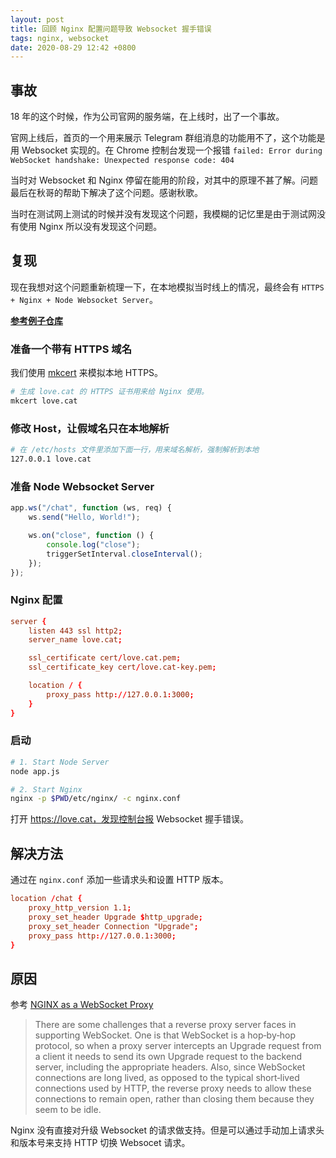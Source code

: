 ```yaml
---
layout: post
title: 回顾 Nginx 配置问题导致 Websocket 握手错误
tags: nginx, websocket
date: 2020-08-29 12:42 +0800
---
```

## 事故

18 年的这个时候，作为公司官网的服务端，在上线时，出了一个事故。

官网上线后，首页的一个用来展示 Telegram 群组消息的功能用不了，这个功能是用 Websocket 实现的。在 Chrome 控制台发现一个报错 `failed: Error during WebSocket handshake: Unexpected response code: 404`

当时对 Websocket 和 Nginx 停留在能用的阶段，对其中的原理不甚了解。问题最后在秋哥的帮助下解决了这个问题。感谢秋歌。

当时在测试网上测试的时候并没有发现这个问题，我模糊的记忆里是由于测试网没有使用 Nginx 所以没有发现这个问题。

## 复现

现在我想对这个问题重新梳理一下，在本地模拟当时线上的情况，最终会有 `HTTPS + Nginx + Node Websocket Server`。

**[参考例子仓库](https://github.com/lanlyhs/retrospect-nginx-cause-websocket-handshake-errors)**

### 准备一个带有 HTTPS 域名

我们使用 [mkcert](https://github.com/FiloSottile/mkcert) 来模拟本地 HTTPS。

```sh
# 生成 love.cat 的 HTTPS 证书用来给 Nginx 使用。
mkcert love.cat
```

### 修改 Host，让假域名只在本地解析

```sh
# 在 /etc/hosts 文件里添加下面一行，用来域名解析，强制解析到本地
127.0.0.1 love.cat
```

### 准备 Node Websocket Server

```js
app.ws("/chat", function (ws, req) {
    ws.send("Hello, World!");

    ws.on("close", function () {
        console.log("close");
        triggerSetInterval.closeInterval();
    });
});
```

### Nginx 配置

```conf
server {
    listen 443 ssl http2;
    server_name love.cat;

    ssl_certificate cert/love.cat.pem;
    ssl_certificate_key cert/love.cat-key.pem;

    location / {
        proxy_pass http://127.0.0.1:3000;
    }
}
```

### 启动

```sh
# 1. Start Node Server
node app.js

# 2. Start Nginx
nginx -p $PWD/etc/nginx/ -c nginx.conf
```

打开 https://love.cat，发现控制台报 Websocket 握手错误。

## 解决方法

通过在 `nginx.conf` 添加一些请求头和设置 HTTP 版本。

```conf
location /chat {
    proxy_http_version 1.1;
    proxy_set_header Upgrade $http_upgrade;
    proxy_set_header Connection "Upgrade";
    proxy_pass http://127.0.0.1:3000;
}
```

## 原因

参考 [NGINX as a WebSocket Proxy](https://www.nginx.com/blog/websocket-nginx/)

> There are some challenges that a reverse proxy server faces in supporting WebSocket. One is that WebSocket is a hop‑by‑hop protocol, so when a proxy server intercepts an Upgrade request from a client it needs to send its own Upgrade request to the backend server, including the appropriate headers. Also, since WebSocket connections are long lived, as opposed to the typical short‑lived connections used by HTTP, the reverse proxy needs to allow these connections to remain open, rather than closing them because they seem to be idle.

Nginx 没有直接对升级 Websocket 的请求做支持。但是可以通过手动加上请求头和版本号来支持 HTTP 切换 Websocet 请求。
